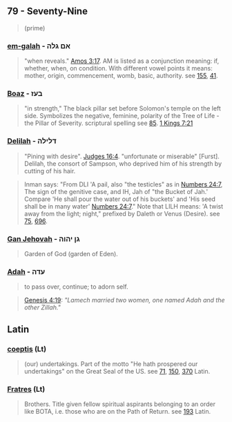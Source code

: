 ## 79 - Seventy-Nine
> (prime)

### [em-galah](/keys/AM-GLH) - אם גלה
> "when reveals." [Amos 3:17](http://biblehub.com/amos/3-17.htm). AM is listed as a conjunction meaning: if, whether, when, on condition. With different vowel points it means: mother, origin, commencement, womb, basic, authority. see [155](155), [41](41).

### [Boaz](/keys/BOZ) - בעז
> "in strength," The black pillar set before Solomon's temple on the left side. Symbolizes the negative, feminine, polarity of the Tree of Life -the Pillar of Severity. scriptural spelling see [85](85). [1 Kings 7:21](http://biblehub.com/1_kings/7-21.htm)

### [Delilah](/keys/DLILH) - דלילה
> "Pining with desire". [Judges 16:4](http://biblehub.com/judges/16-4.htm). "unfortunate or miserable" [Furst]. Delilah, the consort of Sampson, who deprived him of his strength by cutting of his hair.

> Inman says: "From DLI 'A pail, also "the testicles" as in [Numbers 24:7](http://biblehub.com/numbers/24-7.htm), The sign of the genitive case, and IH, Jah of "the Bucket of Jah.' Compare 'He shall pour the water out of his buckets' and 'His seed shall be in many water' [Numbers 24:7](http://biblehub.com/numbers/24-7.htm)." Note that LILH means: 'A twist away from the light; night," prefixed by Daleth or Venus (Desire). see [75](75), [696](696).

### [Gan Jehovah](/keys/GN.IHVH) - גן יהוה
> Garden of God (garden of Eden).

### [Adah](/keys/ODH) - עדה
> to pass over, continue; to adorn self.

> [Genesis 4:19](http://biblehub.com/genesis/4-19.htm): *"Lamech married two women, one named Adah and the other Zillah."*

## Latin

### [coeptis](/latin?word=coeptis) (Lt)
> (our) undertakings. Part of the motto "He hath prospered our undertakings" on the Great Seal of the US. see [71](71), [150](150), [370](370) Latin.

### [Fratres](/latin?word=Fratres) (Lt)
> Brothers. Title given fellow spiritual aspirants belonging to an order like BOTA, i.e. those who are on the Path of Return. see [193](193) Latin.